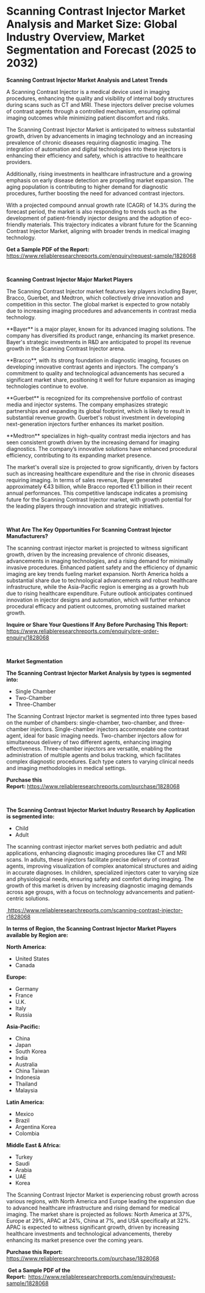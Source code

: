 <p><h1>Scanning Contrast Injector Market Analysis and Market Size: Global Industry Overview, Market Segmentation and Forecast (2025 to 2032)</h1></p><p><strong>Scanning Contrast Injector Market Analysis and Latest Trends</strong></p>
<p><p>A Scanning Contrast Injector is a medical device used in imaging procedures, enhancing the quality and visibility of internal body structures during scans such as CT and MRI. These injectors deliver precise volumes of contrast agents through a controlled mechanism, ensuring optimal imaging outcomes while minimizing patient discomfort and risks.</p><p>The Scanning Contrast Injector Market is anticipated to witness substantial growth, driven by advancements in imaging technology and an increasing prevalence of chronic diseases requiring diagnostic imaging. The integration of automation and digital technologies into these injectors is enhancing their efficiency and safety, which is attractive to healthcare providers.</p><p>Additionally, rising investments in healthcare infrastructure and a growing emphasis on early disease detection are propelling market expansion. The aging population is contributing to higher demand for diagnostic procedures, further boosting the need for advanced contrast injectors.</p><p>With a projected compound annual growth rate (CAGR) of 14.3% during the forecast period, the market is also responding to trends such as the development of patient-friendly injector designs and the adoption of eco-friendly materials. This trajectory indicates a vibrant future for the Scanning Contrast Injector Market, aligning with broader trends in medical imaging technology.</p></p>
<p><strong>Get a Sample PDF of the Report:&nbsp;</strong> <a href="https://www.reliableresearchreports.com/enquiry/request-sample/1828068?utm_campaign=2487&utm_medium=2&utm_source=Github&utm_content=ia&utm_term=14042025&utm_id=scanning-contrast-injector">https://www.reliableresearchreports.com/enquiry/request-sample/1828068</a></p>
<p>&nbsp;</p>
<p><strong>Scanning Contrast Injector Major Market Players</strong></p>
<p><p>The Scanning Contrast Injector market features key players including Bayer, Bracco, Guerbet, and Medtron, which collectively drive innovation and competition in this sector. The global market is expected to grow notably due to increasing imaging procedures and advancements in contrast media technology.</p><p>**Bayer** is a major player, known for its advanced imaging solutions. The company has diversified its product range, enhancing its market presence. Bayer's strategic investments in R&D are anticipated to propel its revenue growth in the Scanning Contrast Injector arena.</p><p>**Bracco**, with its strong foundation in diagnostic imaging, focuses on developing innovative contrast agents and injectors. The company's commitment to quality and technological advancements has secured a significant market share, positioning it well for future expansion as imaging technologies continue to evolve.</p><p>**Guerbet** is recognized for its comprehensive portfolio of contrast media and injector systems. The company emphasizes strategic partnerships and expanding its global footprint, which is likely to result in substantial revenue growth. Guerbet's robust investment in developing next-generation injectors further enhances its market position.</p><p>**Medtron** specializes in high-quality contrast media injectors and has seen consistent growth driven by the increasing demand for imaging diagnostics. The company’s innovative solutions have enhanced procedural efficiency, contributing to its expanding market presence.</p><p>The market's overall size is projected to grow significantly, driven by factors such as increasing healthcare expenditure and the rise in chronic diseases requiring imaging. In terms of sales revenue, Bayer generated approximately €43 billion, while Bracco reported €1.1 billion in their recent annual performances. This competitive landscape indicates a promising future for the Scanning Contrast Injector market, with growth potential for the leading players through innovation and strategic initiatives.</p></p>
<p>&nbsp;</p>
<p><strong>What Are The Key Opportunities For Scanning Contrast Injector Manufacturers?</strong></p>
<p><p>The scanning contrast injector market is projected to witness significant growth, driven by the increasing prevalence of chronic diseases, advancements in imaging technologies, and a rising demand for minimally invasive procedures. Enhanced patient safety and the efficiency of dynamic imaging are key trends fueling market expansion. North America holds a substantial share due to technological advancements and robust healthcare infrastructure, while the Asia-Pacific region is emerging as a growth hub due to rising healthcare expenditure. Future outlook anticipates continued innovation in injector designs and automation, which will further enhance procedural efficacy and patient outcomes, promoting sustained market growth.</p></p>
<p><strong>Inquire or Share Your Questions If Any Before Purchasing This Report:</strong> <a href="https://www.reliableresearchreports.com/enquiry/pre-order-enquiry/1828068?utm_campaign=2487&utm_medium=2&utm_source=Github&utm_content=ia&utm_term=14042025&utm_id=scanning-contrast-injector">https://www.reliableresearchreports.com/enquiry/pre-order-enquiry/1828068</a></p>
<p>&nbsp;</p>
<p><strong>Market Segmentation</strong></p>
<p><strong>The Scanning Contrast Injector Market Analysis by types is segmented into:</strong></p>
<p><ul><li>Single Chamber</li><li>Two-Chamber</li><li>Three-Chamber</li></ul></p>
<p><p>The Scanning Contrast Injector market is segmented into three types based on the number of chambers: single-chamber, two-chamber, and three-chamber injectors. Single-chamber injectors accommodate one contrast agent, ideal for basic imaging needs. Two-chamber injectors allow for simultaneous delivery of two different agents, enhancing imaging effectiveness. Three-chamber injectors are versatile, enabling the administration of multiple agents and bolus tracking, which facilitates complex diagnostic procedures. Each type caters to varying clinical needs and imaging methodologies in medical settings.</p></p>
<p><strong>Purchase this Report:&nbsp;</strong><a href="https://www.reliableresearchreports.com/purchase/1828068?utm_campaign=2487&utm_medium=2&utm_source=Github&utm_content=ia&utm_term=14042025&utm_id=scanning-contrast-injector">https://www.reliableresearchreports.com/purchase/1828068</a></p>
<p>&nbsp;</p>
<p><strong>The Scanning Contrast Injector Market Industry Research by Application is segmented into:</strong></p>
<p><ul><li>Child</li><li>Adult</li></ul></p>
<p><p>The scanning contrast injector market serves both pediatric and adult applications, enhancing diagnostic imaging procedures like CT and MRI scans. In adults, these injectors facilitate precise delivery of contrast agents, improving visualization of complex anatomical structures and aiding in accurate diagnoses. In children, specialized injectors cater to varying size and physiological needs, ensuring safety and comfort during imaging. The growth of this market is driven by increasing diagnostic imaging demands across age groups, with a focus on technology advancements and patient-centric solutions.</p></p>
<p><a href="https://www.reliableresearchreports.com/scanning-contrast-injector-r1828068?utm_campaign=2487&utm_medium=2&utm_source=Github&utm_content=ia&utm_term=14042025&utm_id=scanning-contrast-injector">&nbsp;https://www.reliableresearchreports.com/scanning-contrast-injector-r1828068</a></p>
<p><strong>In terms of Region, the Scanning Contrast Injector Market Players available by Region are:</strong></p>
<p>
    <p> <strong> North America: </strong>
        <ul>
            <li>United States</li>
            <li>Canada</li>
        </ul>
        </p> 
    <p> <strong> Europe: </strong>
        <ul>
            <li>Germany</li>
            <li>France</li>
            <li>U.K.</li>
            <li>Italy</li>
            <li>Russia</li>
        </ul>
        </p> 
    <p> <strong> Asia-Pacific: </strong>
        <ul>
            <li>China</li>
            <li>Japan</li>
            <li>South Korea</li>
            <li>India</li>
            <li>Australia</li>
            <li>China Taiwan</li>
            <li>Indonesia</li>
            <li>Thailand</li>
            <li>Malaysia</li>
        </ul>
        </p> 
    <p> <strong> Latin America: </strong>
        <ul>
            <li>Mexico</li>
            <li>Brazil</li>
            <li>Argentina Korea</li>
            <li>Colombia</li>
        </ul>
        </p> 
    <p> <strong> Middle East & Africa: </strong>
        <ul>
            <li>Turkey</li>
            <li>Saudi</li>
            <li>Arabia</li>
            <li>UAE</li>
            <li>Korea</li>
        </ul>
    </p>
    </p>
<p><p>The Scanning Contrast Injector Market is experiencing robust growth across various regions, with North America and Europe leading the expansion due to advanced healthcare infrastructure and rising demand for medical imaging. The market share is projected as follows: North America at 37%, Europe at 29%, APAC at 24%, China at 7%, and USA specifically at 32%. APAC is expected to witness significant growth, driven by increasing healthcare investments and technological advancements, thereby enhancing its market presence over the coming years.</p></p>
<p><strong>Purchase this Report: </strong><a href="https://www.reliableresearchreports.com/purchase/1828068?utm_campaign=2487&utm_medium=2&utm_source=Github&utm_content=ia&utm_term=14042025&utm_id=scanning-contrast-injector">https://www.reliableresearchreports.com/purchase/1828068</a></p>
<p>&nbsp;<strong>Get a Sample PDF of the Report:&nbsp;&nbsp;</strong><a href="https://www.reliableresearchreports.com/enquiry/request-sample/1828068?utm_campaign=2487&utm_medium=2&utm_source=Github&utm_content=ia&utm_term=14042025&utm_id=scanning-contrast-injector">https://www.reliableresearchreports.com/enquiry/request-sample/1828068</a></p>
<p><strong></strong></p>
<p><p></p><p></p><p></p></p>